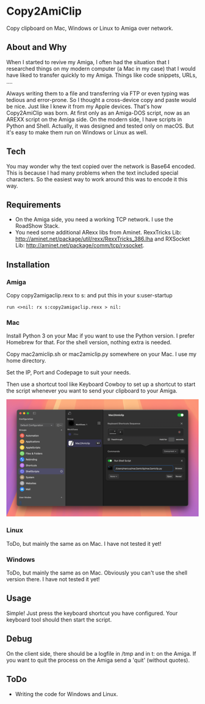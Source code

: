 # Copy2AmiClip
Copy clipboard on Mac, Windows or Linux to Amiga over network.
## About and Why
When I started to revive my Amiga, I often had the situation that I researched things on my modern computer (a Mac in my case) that I would have liked to transfer quickly to my Amiga. Things like code snippets, URLs, ....

Always writing them to a file and transferring via FTP or even typing was tedious and error-prone. So I thought a cross-device copy and paste would be nice. Just like I knew it from my Apple devices. That's how Copy2AmiClip was born. At first only as an Amiga-DOS script, now as an AREXX script on the Amiga side. On the modern side, I have scripts in Python and Shell. Actually, it was designed and tested only on macOS. But it's easy to make them run on Windows or Linux as well.
## Tech
You may wonder why the text copied over the network is Base64 encoded. This is because I had many problems when the text included special characters. So the easiest way to work around this was to encode it this way.
## Requirements
- On the Amiga side, you need a working TCP network. I use the RoadShow Stack.
- You need some additional ARexx libs from Aminet. RexxTricks Lib: http://aminet.net/package/util/rexx/RexxTricks_386.lha and RXSocket Lib:   http://aminet.net/package/comm/tcp/rxsocket.
## Installation
### Amiga
Copy copy2amigaclip.rexx to s: and put this in your s:user-startup

    run <>nil: rx s:copy2amigaclip.rexx > nil:
### Mac
Install Python 3 on your Mac if you want to use the Python version. I prefer Homebrew for that. For the shell version, nothing extra is needed.

Copy mac2amiclip.sh or mac2amiclip.py somewhere on your Mac. I use my home directory.

Set the IP, Port and Codepage to suit your needs.

Then use a shortcut tool like Keyboard Cowboy to set up a shortcut to start the script whenever you want to send your clipboard to your Amiga.

![alt text](image.png)
### Linux
ToDo, but mainly the same as on Mac. I have not tested it yet!
### Windows
ToDo, but mainly the same as on Mac. Obviously you can't use the shell version there. I have not tested it yet!
## Usage
Simple! Just press the keyboard shortcut you have configured. Your keyboard tool should then start the script.
## Debug
On the client side, there should be a logfile in /tmp and in t: on the Amiga. If you want to quit the process on the Amiga send a 'quit' (without quotes).
## ToDo
- Writing the code for Windows and Linux.